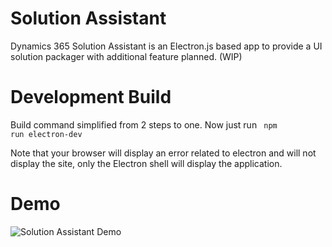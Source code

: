 # Solution Assistant

Dynamics 365 Solution Assistant is an Electron.js based app to provide a UI solution packager with additional feature planned. (WIP)

# Development Build

Build command simplified from 2 steps to one. Now just run
<code> npm run electron-dev </code>

Note that your browser will display an error related to electron and will not display the site, only the Electron shell will display the application.

# Demo
![Solution Assistant Demo](https://github.com/paulbreuler/SolutionAssistant/blob/master/github-wiki-media/sa_final_draft.gif)

